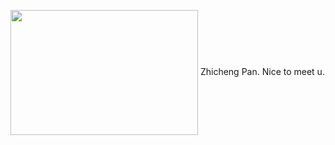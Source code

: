 
 <img src="https://user-images.githubusercontent.com/104244590/171650621-a410be1c-0be7-49bf-8a52-312b4a7b505f.png" width = "300" height = "200" alt="" align=center /> Zhicheng Pan. Nice to meet u.
 
 





<!-- ![image](https://user-images.githubusercontent.com/104244590/171650621-a410be1c-0be7-49bf-8a52-312b4a7b505f.png)
- 👋 Here, Zhicheng Pan (Ethan). Please teach me database, Okay? -->

<!---
lroethan/lroethan is a ✨ special ✨ repository because its `README.md` (this file) appears on your GitHub profile.
You can click the Preview link to take a look at your changes.
--->
